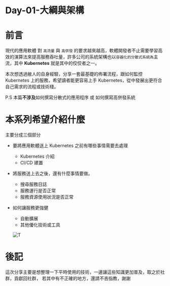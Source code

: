# Day-01-大綱與架構

# 前言
現代的應用軟體 對 `高流量` 與 `高併發` 的要求越來越高，軟體開發者不止需要學習高效的演算法來提高服務吞吐量，許多公司的系統架構也以`容器化的分散式系統為`主流，其中 **Kubernetes** 就是其中的佼佼者之一。

本次想透過敝人的自身經驗，分享一套最基礎的佈署流程，跟如何監控 Kubernetes 上的服務，希望讀者能更容易上手 Kubernetes，從中發展出更符合自己需求的流程或技術棧。

P.S 本篇**不涉及**如何撰寫分散式的應用程序 或 如何撰寫高併發系統

# 本系列希望介紹什麼
主要分成三個部分
- 要將應用軟體送上 Kubernetes 之前有哪些事情需要去處理     
    - Kubernetes 介紹
    - CI/CD 建置
- 將服務送上去之後，還有什麼事情要做。
    - 搜尋服務日誌
    - 服務運行是否正常
    - 服務資源使用狀況是否正常
- 如何讓服務更強健
    - 自動擴展
    - 其他優化技術或工具
  
    ![T](https://i.imgur.com/Vx8XfZd.png)


# 後記
這次分享主要是想整理一下平時使用的技術，一邊讓這些知識更加普及，取之於社群，貢獻回社群，
若其中有不正確的地方，還請不吝指教，謝謝
	
